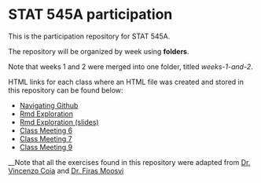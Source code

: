 # STAT 545A participation

This is the participation repository for STAT 545A.

The repository will be organized by week using __folders__. 

Note that weeks 1 and 2 were merged into one folder, titled _weeks-1-and-2_.

HTML links for each class where an HTML file was created and stored in this repository can be found below:
* [Navigating Github](https://kgwkyle.github.io/STAT545-participation/weeks-1-and-2/navigating_github.html)
* [Rmd Exploration](https://kgwkyle.github.io/STAT545-participation/weeks-1-and-2/rmd_exploration.html)
* [Rmd Exploration (slides)](https://kgwkyle.github.io/STAT545-participation/weeks-1-and-2/rmd_exploration-slides.html)
* [Class Meeting 6](https://kgwkyle.github.io/STAT545-participation/week-3/cm006-exercise.html)
* [Class Meeting 7](https://kgwkyle.github.io/STAT545-participation/week-4/cm007-exercise.html)
* [Class Meeting 9](https://kgwkyle.github.io/STAT545-participation/week-5/cm009-exercise.nb.html)

__Note that all the exercises found in this repository were adapted from [Dr. Vincenzo Coia](https://stat545.stat.ubc.ca/authors/vincenzo/) and [Dr. Firas Moosvi](https://stat545.stat.ubc.ca/authors/firas/)
